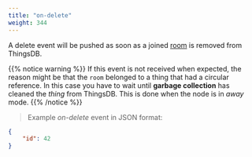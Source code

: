 ```yaml
---
title: "on-delete"
weight: 344
---
```


A delete event will be pushed as soon as a joined [room](../../data-types/room) is removed from ThingsDB.

{{% notice warning %}}
If this event is not received when expected, the reason might be that the `room` belonged to a thing that had a circular reference.
In this case you have to wait until **garbage collection** has cleaned the *thing* from ThingsDB. This is done when the node is in *away* mode.
{{% /notice %}}

> Example *on-delete* event in JSON format:

```json
{
    "id": 42
}
```
